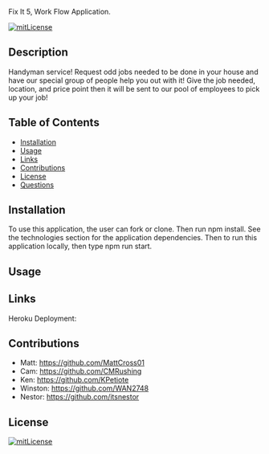 Fix It 5, Work Flow Application.

[![mitLicense](https://img.shields.io/badge/license-MIT-green?style=plastic)](https://choosealicense.com/licenses/bsd-3-clause/)

## Description

Handyman service! Request odd jobs needed to be done in your house and have our special group of people help you out with it! Give the job needed, location, and price point then it will be sent to our pool of employees to pick up your job!

## Table of Contents
  * [Installation](#installation)
  * [Usage](#usage)
  * [Links](#links)
  * [Contributions](#contributions)
  * [License](#license)
  * [Questions](#questions)

## Installation

To use this application, the user can fork or clone. Then run npm install. See the technologies section for the application dependencies. Then to run this application locally, then type npm run start.

## Usage

## Links

Heroku Deployment: 

## Contributions

  * Matt: https://github.com/MattCross01
  * Cam: https://github.com/CMRushing
  * Ken: https://github.com/KPetiote
  * Winston: https://github.com/WAN2748
  * Nestor: https://github.com/itsnestor


## License

  [![mitLicense](https://img.shields.io/badge/license-MIT-green?style=plastic)](https://choosealicense.com/licenses/bsd-3-clause/)
